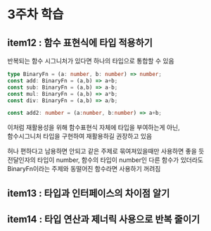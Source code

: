 # 3주차 학습

## item12 : 함수 표현식에 타입 적용하기  

반복되는 함수 시그니처가 있다면 하나의 타입으로 통합할 수 있음  
```ts
type BinaryFn = (a: number, b: number) => number;
const add: BinaryFn = (a,b) => a+b;
const sub: BinaryFn = (a,b) => a-b;
const mul: BinaryFn = (a,b) => a*b;
const div: BinaryFn = (a,b) => a/b;

const add2: number = (a:number, b:number) => a+b; 
```
이처럼 재활용성을 위해 함수표현식 자체에 타입을 부여하는게 아닌,  
함수시그니처 타입을 구현하여 재활용하길 권장하고 있음  

허나 편하다고 남용하면 안되고 같은 주제로 묶여져있을때만 사용하면 좋을 듯  
전달인자의 타입이 number, 함수의 타입이 number인 다른 함수가 있더라도  
BinaryFn이라는 주제와 동떨어진 함수라면 사용하기 꺼려짐  

## item13 : 타입과 인터페이스의 차이점 알기  



## item14 : 타입 연산과 제너릭 사용으로 반복 줄이기